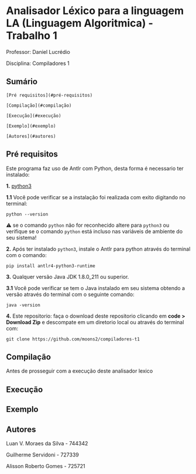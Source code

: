 # Analisador Léxico para a linguagem LA (Linguagem Algoritmica) - Trabalho 1

Professor: Daniel Lucrédio

Disciplina: Compiladores 1

## Sumário

    [Pré requisitos](#pré-requisitos)

    [Compilação](#compilação)

    [Execução](#execução)

    [Exemplo](#exemplo)

    [Autores](#autores)

## Pré requisitos

Este programa faz uso de Antlr com Python, desta forma é necessario ter instalado:

**1.** [python3](https://www.python.org/ftp/python/3.9.2/python-3.9.2-amd64.exe)

**1.1** Você pode verificar se a instalação foi realizada com exito digitando no terminal:

```terminal
python --version
```

:warning: se o comando `python` não for reconhecido altere para `python3` ou verifique se o comando `python` está incluso nas variáveis de ambiente do seu sistema!

**2.** Após ter instalado `python3`, instale o Antlr para python através do terminal com o comando:

```terminal
pip install antlr4-python3-runtime
```

**3.** Qualquer versão Java JDK 1.8.0_211 ou superior.

**3.1** Você pode verificar se tem o Java instalado em seu sistema obtendo a versão através do terminal com o seguinte comando:

```terminal
java -version
```

**4.** Este repositorio: faça o download deste repositorio clicando em **code > Download Zip** e descompate em um diretorio local ou através do terminal com:

```terminal
git clone https://github.com/moons2/compiladores-t1
```

## Compilação

Antes de prosseguir com a execução deste analisador lexico

## Execução

## Exemplo

## Autores

Luan V. Moraes da Silva - 744342

Guilherme Servidoni - 727339

Alisson Roberto Gomes - 725721
